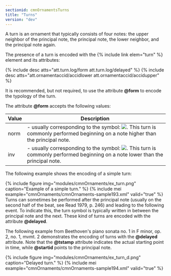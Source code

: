 ```yaml
---
sectionid: cmnOrnamentsTurns
title: "Turns"
version: "dev"
---
```


A turn is an ornament that typically consists of four notes: the upper neighbor of
the
principal note, the principal note, the lower neighbor, and the principal note again.

The presence of a turn is encoded with the {% include link elem="turn" %} element and its
attributes:



{% include desc atts="att.turn.log/form att.turn.log/delayed" %}
{% include desc atts="att.ornamentaccid/accidlower att.ornamentaccid/accidupper" %}




It is recommended, but not required, to use the attribute **@form** to encode the
typology of the turn.

The attribute **@form** accepts the following values:


<table class="table table-striped">
   <thead>
      <tr>
         <th>Value</th>
         <th>Description</th>
      </tr>
   </thead>
   <tbody>
      <tr>
         <td>norm</td>
         <td> - usually corresponding to the symbol: <img src="{{ site.baseurl }}/modules/cmnOrnaments/turn.png" class="graphic">. This turn is commonly
            performed beginning on a note higher than the principal note.
         </td>
      </tr>
      <tr>
         <td>inv</td>
         <td> - usually corresponding to the symbol: <img src="{{ site.baseurl }}/modules/cmnOrnaments/inv_turn.png" class="graphic">. This turn is commonly
            performed beginning on a note lower than the principal note.
         </td>
      </tr>
   </tbody>
</table>


The following example shows the encoding of a simple turn:


{% include figure img="modules/cmnOrnaments/ex_turn.png" caption="Example of a simple turn." %}
{% include mei example="cmnOrnaments/cmnOrnaments-sample193.xml" valid="true" %}
Turns can sometimes be performed after the principal note (usually on the second half
of the
beat, see <span class="bibl">Read 1979, p. 246</span>) and leading to the following event. To indicate
this, the turn symbol is typically written in between the principal note and the next.
These
kind of turns are encoded with the attribute **@delayed**.

The following example from Beethoven's piano sonata no. 1 in F minor, op. 2, no. 1,
mvmt. 2
demonstrates the encoding of turns with the **@delayed** attribute. Note that the
**@tstamp** attribute indicates the actual starting point in time, while
**@startid** points to the principal note.


{% include figure img="modules/cmnOrnaments/ex_turn_d.png" caption="Delayed turn." %}
{% include mei example="cmnOrnaments/cmnOrnaments-sample194.xml" valid="true" %}
